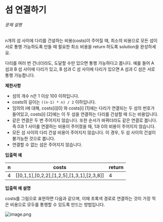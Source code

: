 # 섬 연결하기

<h6>문제 설명</h6>
<p>n개의 섬 사이에 다리를 건설하는 비용(costs)이 주어질 때, 최소의 비용으로 모든 섬이 서로 통행 가능하도록 만들 때 필요한 최소 비용을 return 하도록 solution을 완성하세요.</p>
<p>다리를 여러 번 건너더라도, 도달할 수만 있으면 통행 가능하다고 봅니다. 예를 들어 A 섬과 B 섬 사이에 다리가 있고, B 섬과 C 섬 사이에 다리가 있으면 A 섬과 C 섬은 서로 통행 가능합니다.</p>

<p>
    <strong>제한사항</strong>
</p>

<ul>
    <li>섬의 개수 n은 1 이상 100 이하입니다.</li>
    <li>
        costs의 길이는 
        <code>((n-1) * n) / 2</code>
        이하입니다.
    </li>
    <li>임의의 i에 대해, costs[i][0] 와 costs[i] [1]에는 다리가 연결되는 두 섬의 번호가 들어있고, costs[i] [2]에는 이 두 섬을 연결하는 다리를 건설할 때 드는 비용입니다.</li>
    <li>같은 연결은 두 번 주어지지 않습니다. 또한 순서가 바뀌더라도 같은 연결로 봅니다. 즉 0과 1 사이를 연결하는 비용이 주어졌을 때, 1과 0의 비용이 주어지지 않습니다.</li>
    <li>모든 섬 사이의 다리 건설 비용이 주어지지 않습니다. 이 경우, 두 섬 사이의 건설이 불가능한 것으로 봅니다.</li>
    <li>연결할 수 없는 섬은 주어지지 않습니다.</li>
</ul>

<p>
    <strong>입출력 예</strong>
</p>
<table>
    <thead>
        <tr>
            <th>n</th>
            <th>costs</th>
            <th>return</th>
        </tr>
    </thead>
    <tbody>
        <tr>
            <td>4</td>
            <td>[[0,1,1],[0,2,2],[1,2,5],[1,3,1],[2,3,8]]</td>
            <td>4</td>
        </tr>
    </tbody>
</table>
<p>
    <strong>입출력 예 설명</strong>
</p>

<p>costs를 그림으로 표현하면 다음과 같으며, 이때 초록색 경로로 연결하는 것이 가장 적은 비용으로 모두를 통행할 수 있도록 만드는 방법입니다.</p>

<p>
    <img src="https://grepp-programmers.s3.amazonaws.com/files/production/13e2952057/f2746a8c-527c-4451-9a73-42129911fe17.png" title="" alt="image.png">
</p>
